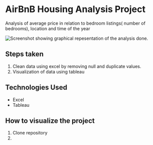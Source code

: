 # AirBnB Housing Analysis Project
Analysis of average price in relation to bedroom listings( number of bedrooms), location and time of the year

![Screenshot showing graphical repesentation of the analysis done.](/screenshot_of_analysish.png)

## Steps taken

1. Clean data using excel by removing null and duplicate values.
2. Visualization of data using tableau

## Technologies Used
- Excel
- Tableau

## How to visualize the project
1. Clone repository
2.
